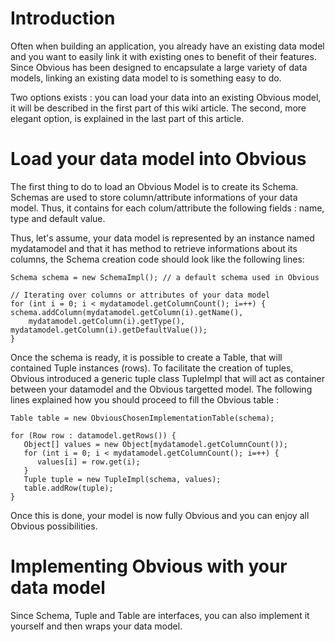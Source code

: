 # Introduction #

Often when building an application, you already have an existing data model and you want to easily link it with existing ones to benefit of their features. Since Obvious has been designed to encapsulate a large variety of data models, linking an existing data model to is something easy to do.

Two options exists : you can load your data into an existing Obvious model, it will be described in the first part of this wiki article. The second, more elegant option, is explained in the last part of this article.

# Load your data model into Obvious #

The first thing to do to load an Obvious Model is to create its Schema. Schemas are used to store column/attribute informations of your data model. Thus, it contains for each colum/attribute the following fields :
name, type and default value.

Thus, let's assume, your data model is represented by an instance named mydatamodel and that it has method to retrieve informations about its columns, the Schema creation code should look like the following lines:

```
Schema schema = new SchemaImpl(); // a default schema used in Obvious

// Iterating over columns or attributes of your data model
for (int i = 0; i < mydatamodel.getColumnCount(); i=++) {
schema.addColumn(mydatamodel.getColumn(i).getName(),
    mydatamodel.getColumn(i).getType(), mydatamodel.getColumn(i).getDefaultValue());
}
```

Once the schema is ready, it is possible to create a Table, that will contained Tuple instances (rows). To facilitate the creation of tuples, Obvious introduced a generic tuple class TupleImpl that will act as container between your datamodel and the Obvious targetted model. The following lines explained how you should proceed to fill the Obvious table :

```
Table table = new ObviousChosenImplementationTable(schema);

for (Row row : datamodel.getRows()) {
   Object[] values = new Object[mydatamodel.getColumnCount());
   for (int i = 0; i < mydatamodel.getColumnCount(); i=++) {
      values[i] = row.get(i);
   }
   Tuple tuple = new TupleImpl(schema, values);
   table.addRow(tuple);
}
```

Once this is done, your model is now fully Obvious and you can enjoy all Obvious possibilities.

# Implementing Obvious with your data model #

Since Schema, Tuple and Table are interfaces, you can also implement it yourself and then wraps your data model.